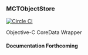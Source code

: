### MCTObjectStore

[![Circle CI](https://circleci.com/gh/planningcenter/MCTObjectStore.svg?style=svg)](https://circleci.com/gh/planningcenter/MCTObjectStore)

Objective-C CoreData Wrapper

#### Documentation Forthcoming
